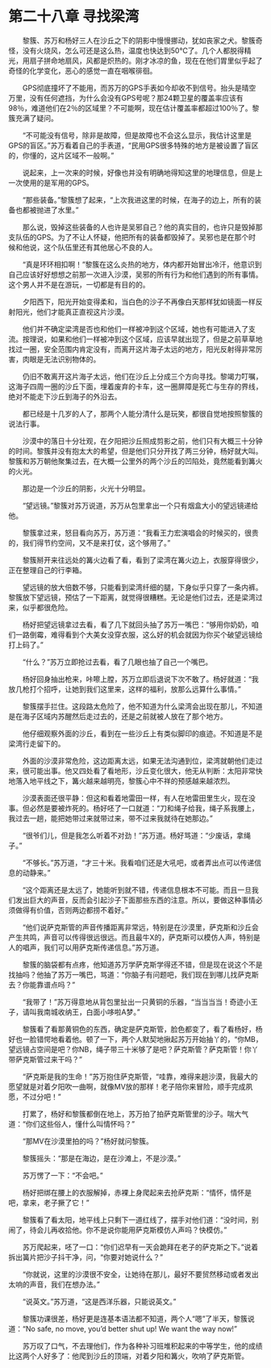 # 第二十八章 寻找梁湾


　　黎簇、苏万和杨好三人在沙丘之下的阴影中慢慢挪动，犹如丧家之犬。黎簇奇怪，没有火烧风，怎么可还是这么热，温度也快达到50℃了。几个人都脱得精光，用扇子拼命地扇风，风都是炽热的。刚才冰凉的鱼，现在在他们胃里似乎起了奇怪的化学变化，恶心的感觉一直在咽喉徘徊。

　　GPS彻底撞坏了不能用，而苏万的GPS手表如今却收不到信号。抬头是晴空万里，没有任何遮挡，为什么会没有GPS号呢？那24颗卫星的覆盖率应该有98％，难道他们在2％的区域里？不可能啊，现在估计覆盖率都超过100％了。黎簇充满了疑问。

　　“不可能没有信号，除非是故障，但是故障也不会这么显示，我估计这里是GPS的盲区。”苏万看着自己的手表道，“民用GPS很多特殊的地方是被设置了盲区的，你懂的，这片区域不一般啊。”

　　说起来，上一次来的时候，好像也并没有明确地得知这里的地理信息，但是上一次使用的是军用的GPS。

　　“那些装备。”黎簇想了起来，“上次我进这里的时候，在海子的边上，所有的装备也都被抛进了水里。”

　　那么说，毁掉这些装备的人也许是吴邪自己？他的真实目的，也许只是毁掉那支队伍的GPS。为了不让人怀疑，他把所有的装备都毁掉了。吴邪也是在那个时候和他说，这个队伍里还有其他居心不良的人。

　　“真是环环相扣啊！”黎簇在这么炎热的地方，体内都开始冒出冷汗，他意识到自己应该好好想想之前那一次进入沙漠，吴邪的所有行为和他们遇到的所有事情。这个男人并不是在游玩，一切都是有目的的。

　　夕阳西下，阳光开始变得柔和，当白色的沙子不再像白天那样犹如镜面一样反射阳光，他们才能真正直视这片沙漠。

　　他们并不确定梁湾是否也和他们一样被冲到这个区域，她也有可能进入了支流。按理说，如果和他们一样被冲到这个区域，应该早就出现了，但是之前草草地找过一圈，安全范围内肯定没有，而离开这片海子太远的地方，阳光反射得非常厉害，肉眼是无法识别物体的。

　　仍旧不敢离开这片海子太远，他们在沙丘上分成三个方向寻找。黎竭力叮嘱，这海子四周一圈的沙丘下面，埋着废弃的卡车，这一圈屏障是死亡与生存的界线，绝对不能走下沙丘到海子的外沿去。

　　都已经是十几岁的人了，那两个人能分清什么是玩笑，都很自觉地按照黎簇的说法行事。

　　沙漠中的落日十分壮观，在夕阳把沙丘照成剪影之前，他们只有大概三十分钟的时间。黎簇并没有抱太大的希望，但是他们只分开找了两三分钟，杨好就大叫。黎簇和苏万朝他聚集过去，在大概一公里外的两个沙丘的凹陷处，竟然能看到篝火的火光。

　　那边是一个沙丘的阴影，火光十分明显。

　　“望远镜。”黎簇对苏万说道，苏万从包里拿出一个只有烟盒大小的望远镜递给他。

　　黎簇拿过来，怒目看向苏万，苏万道：“我看王力宏演唱会的时候买的，很贵的，我们得节约空间，又不是来打仗，这个够用了。”

　　黎簇掰开来往远处的篝火边看了看，看到了梁湾在篝火边上，衣服穿得很少，正在整理自己的行李箱。

　　望远镜的放大倍数不够，只能看到梁湾纤细的腿，下身似乎只穿了一条内裤。黎簇放下望远镜，预估了一下距离，就觉得很糟糕。无论是他们过去，还是梁湾过来，似乎都很危险。

　　杨好把望远镜拿过去看，看了几下就回头抽了苏万一嘴巴：“够用你奶奶，咱们一路倒霉，难得看到个大美女没穿衣服，这么好的机会就因为你买个破望远镜给打上码了。”

　　“什么？”苏万立即抢过去看，看了几眼也抽了自己一个嘴巴。

　　杨好回身抽出枪来，咔嚓上膛，苏万立即后退说下次不敢了。杨好就道：“我放几枪打个招呼，让她到我们这里来，这样的福利，放那么远算什么事情。”

　　黎簇摆手拦住。这段路太危险了，他不知道为什么梁湾会出现在那儿，不知道是在海子区域内苏醒然后走过去的，还是之前就被人放在了那个地方。

　　他仔细观察外面的沙丘，看到在一些沙丘上有类似脚印的痕迹。不知道是不是梁湾行走留下的。

　　外面的沙漠非常危险，这边距离太远，如果无法沟通到位，梁湾就朝他们走过来，很可能出事。他又四处看了看地形，沙丘变化很大，他无从判断：太阳非常快地落入地平线之下，篝火越来越明亮，黎簇心中不祥的预感越来越浓烈。

　　沙漠表面还很平静：但这和看着地雷田一样，有人在地雷田里生火，现在没事。但必然是要被炸死的。杨好呸了一口就道：“刀和绳子给我，绳子系我腰上，我过去一趟，能把她带过来就带过来，带不过来我就待在她那边。”

　　“很爷们儿，但是我怎么听着不对劲！”苏万道。杨好骂道：“少废话，拿绳子。”

　　“不够长。”苏万道，“才三十米。我看咱们还是大吼吧，或者弄出点可以传递信息的动静来。”

　　“这个距离还是太远了，她能听到就不错，传递信息根本不可能。而且一旦我们发出巨大的声音，反而会引起沙子下面那些东西的注意。所以，要做这种事情必须做得有价值，否则两边都捞不着好。”

　　“他们说萨克斯管的声音传播距离非常远，特别是在沙漠里，萨克斯和沙丘会产生共鸣，声音可以传得很远很远。而且最牛X的，萨克斯可以模仿人声，特别是人的唱声，我们可以用萨克斯传递信息。”苏万道。

　　黎簇的脑袋都有点疼，他知道苏万学萨克斯学得还不错，但是现在说这个不是找抽吗？他抽了苏万一嘴巴，骂道：“你脑子有问题吧，我们现在到哪儿找萨克斯去？你能靠谱点吗？”

　　“我带了！”苏万得意地从背包里扯出一只黄铜的乐器，“当当当当！奇迹小王子，请叫我南城收纳王，白面小哆啦A梦。”

　　黎簇看了看那黄铜色的东西，确定是萨克斯管，脸色都变了，看了看杨好，杨好也一脸错愕地看着他。顿了一下，两个人默契地揪起苏万开始抽丫的，“你MB，望远镜占空间是吧？你NB，绳子带三十米够了是吧？萨克斯管？萨克斯管！你丫带萨克斯管过来干吗？”

　　“萨克斯是我的生命！”苏万抱住萨克斯管，“哇靠，难得来趟沙漠，我最大的愿望就是对着夕阳吹一曲啊，就像MV放的那样！老子陪你来冒险，顺手完成夙愿，不过分吧！”

　　打累了，杨好和黎簇都倒在地上，苏万拍了拍萨克斯管里的沙子。喘大气道：“你们这些俗人，懂什么叫情怀吗？”

　　“那MV在沙漠里拍的吗？”杨好就问黎簇。

　　黎簇摇头：“那是在海边，是在沙滩上，不是沙漠。”

　　苏万愣了一下：“不会吧。”

　　杨好把绑在腰上的衣服解掉，赤裸上身爬起来去抢萨克斯：“情怀，情怀是吧，拿来，老子撅了它！”

　　黎簇看了看太阳，地平线上只剩下一道红线了，摆手对他们道：“没时间，别闹了，待会儿再收拾他。你不是说你能用萨克斯模仿人声吗？快模仿。”

　　苏万爬起来，呸了一口：“你们迟早有一天会跪拜在老子的萨克斯之下。”说着拆出簧片把沙子抖干净，问，“你要对她说什么？”

　　“你就说，这里的沙漠很不安全，让她待在那儿，最好不要贸然移动或者发出太响的声音，我们在想办法。”

　　“说英文。”苏万道，“这是西洋乐器，只能说英文。”

　　黎簇功课很差，杨好更是连基本语法都不知道，两个人“嗯”了半天，黎簇说道：“No safe, no move, you’d better shut up! We want the way now!”

　　苏万叹了口气，不去理他们，作为各种补习班堆积起来的中等学生，他的成绩比这两个人好多了：他爬到沙丘的顶端，对着夕阳和篝火，吹响了萨克斯管。

